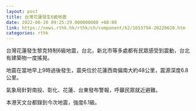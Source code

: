 ```yaml
---
layout: post
title: 台灣花蓮發生6級地震
date: 2022-06-20 09:25:29.000000000 +08:00
link: https://news.rthk.hk/rthk/ch/component/k2/1653794-20220620.htm
categories: rthk
---
```


台灣花蓮發生黎克特制6級地震，台北，新北市等多處都有民眾感受到震動，台北有建築物一度搖晃。

地震在當地早上9時過後發生，震央位於花蓮西南偏南大約48公里，震源深度6.8公里。

氣象局針對南投、彰化、花蓮、台東發布警報，呼籲民眾就近避難。

本港天文台都錄到今次地震，強度6.1級。
